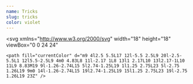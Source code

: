 ```yaml
---
name: Tricks
slug: tricks
color: violet
---
```


<svg
    xmlns="http://www.w3.org/2000/svg"
    width="18"
    height="18"
    viewBox="0 0 24 24"
>
    <path fill="currentColor" d="m9 4l2.5 5.5L17 12l-5.5 2.5L9 20l-2.5-5.5L1 12l5.5-2.5L9 4m0 4.83L8 11l-2.17 1L8 13l1 2.17L10 13l2.17-1L10 11L9 8.83M19 9l-1.26-2.74L15 5l2.74-1.25L19 1l1.25 2.75L23 5l-2.75 1.26L19 9m0 14l-1.26-2.74L15 19l2.74-1.25L19 15l1.25 2.75L23 19l-2.75 1.26L19 23Z" />
</svg>
